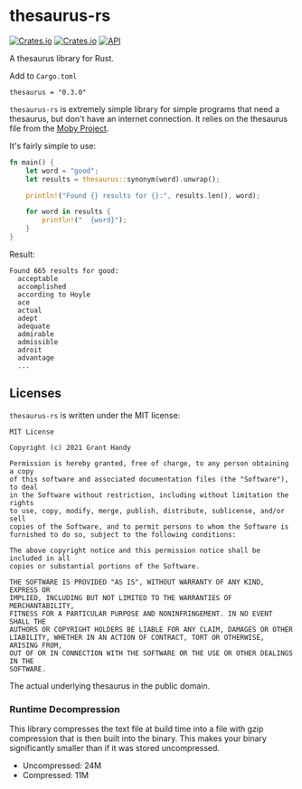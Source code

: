 # thesaurus-rs
[![Crates.io](https://img.shields.io/crates/v/thesaurus.svg)](https://crates.io/crates/thesaurus)
[![Crates.io](https://img.shields.io/crates/d/thesaurus)](https://crates.io/crates/thesaurus)
[![API](https://docs.rs/thesaurus/badge.svg)](https://docs.rs/thesaurus)

A thesaurus library for Rust.

Add to `Cargo.toml`
```
thesaurus = "0.3.0"
```

`thesaurus-rs` is extremely simple library for simple programs that need a thesaurus, but don't have an internet connection. It relies on the thesaurus file from the [Moby Project](https://en.wikipedia.org/wiki/Moby_Project).

It's fairly simple to use:
```rust
fn main() {
    let word = "good";
    let results = thesaurus::synonym(word).unwrap();

    println!("Found {} results for {}:", results.len(), word);

    for word in results {
        println!("  {word}");
    }
}
```

Result:
```
Found 665 results for good:
  acceptable
  accomplished
  according to Hoyle
  ace
  actual
  adept
  adequate
  admirable
  admissible
  adroit
  advantage
  ...
```

## Licenses
`thesaurus-rs` is written under the MIT license:
```
MIT License

Copyright (c) 2021 Grant Handy

Permission is hereby granted, free of charge, to any person obtaining a copy
of this software and associated documentation files (the "Software"), to deal
in the Software without restriction, including without limitation the rights
to use, copy, modify, merge, publish, distribute, sublicense, and/or sell
copies of the Software, and to permit persons to whom the Software is
furnished to do so, subject to the following conditions:

The above copyright notice and this permission notice shall be included in all
copies or substantial portions of the Software.

THE SOFTWARE IS PROVIDED "AS IS", WITHOUT WARRANTY OF ANY KIND, EXPRESS OR
IMPLIED, INCLUDING BUT NOT LIMITED TO THE WARRANTIES OF MERCHANTABILITY,
FITNESS FOR A PARTICULAR PURPOSE AND NONINFRINGEMENT. IN NO EVENT SHALL THE
AUTHORS OR COPYRIGHT HOLDERS BE LIABLE FOR ANY CLAIM, DAMAGES OR OTHER
LIABILITY, WHETHER IN AN ACTION OF CONTRACT, TORT OR OTHERWISE, ARISING FROM,
OUT OF OR IN CONNECTION WITH THE SOFTWARE OR THE USE OR OTHER DEALINGS IN THE
SOFTWARE.
```

The actual underlying thesaurus in the public domain.

### Runtime Decompression
This library compresses the text file at build time into a file with gzip compression that is then built into the binary. This makes your binary significantly smaller than if it was stored uncompressed.

- Uncompressed: 24M
- Compressed: 11M